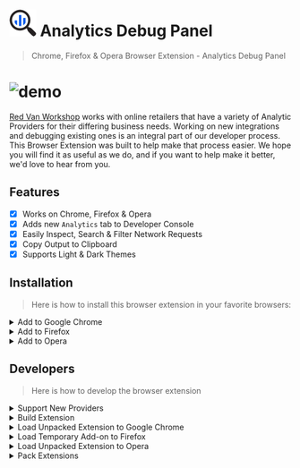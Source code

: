 #  ![icon](./static/icons/48.png) Analytics Debug Panel

> Chrome, Firefox & Opera Browser Extension - Analytics Debug Panel

#  ![demo](./demo.gif)

[Red Van Workshop](https://redvanworkshop.com) works with online retailers that have a variety of Analytic Providers for their differing business needs.  Working on new integrations and debugging existing ones is an integral part of our developer process.  This Browser Extension was built to help make that process easier.  We hope you will find it as useful as we do, and if you want to help make it better, we'd love to hear from you.

## Features

- [X] Works on Chrome, Firefox & Opera
- [X] Adds new `Analytics` tab to Developer Console
- [X] Easily Inspect, Search & Filter Network Requests
- [X] Copy Output to Clipboard
- [X] Supports Light & Dark Themes

## Installation

> Here is how to install this browser extension in your favorite browsers:

<details><summary>Add to Google Chrome</summary>

1. Download [Webkit Extension](https://github.com/redvanworkshop/analytics-debug-panel/raw/master/dist/webkit-extension.crx)
2. Click **Keep** when prompted to download the file
3. Go to the following URL in a new Google Chrome tab:  `chrome://extensions/`
4. In the top right corner, Enable **Developer Mode**
5. Drag and Drop `webkit-extension.crx` file into Extension page

</details>

<details><summary>Add to Firefox</summary>

1. Download [Firefox Addon](https://github.com/redvanworkshop/analytics-debug-panel/raw/master/dist/firefox-addon.zip)
2. Open Firefox
3. Go to the following URL in a new tab:  `about:debugging`
4. Select `Enable add-on debugging` checkbox
5. In the top right corner, Click **Load Temporary Add-on**
6. Select the `firefox.zip` file

</details>

<details><summary>Add to Opera</summary>

1. Download [Webkit Extension](https://github.com/redvanworkshop/analytics-debug-panel/raw/master/dist/webkit-extension.crx)
2. Go to the following URL in a new Opera tab:  `chrome://extensions/`
3. In the top right corner, Enable **Developer Mode**
4. Drag and Drop `webkit-extension.crx` file into Extension page
5. Select **Yes, Install** when prompted

</details>

## Developers

> Here is how to develop the browser extension

<details><summary>Support New Providers</summary>

> Adding New Analytics Providers is Easy

1. Create a new folder in `./src/providers` following the standard we have in place
2. Create a new `index.js` file inside that new folder
3. See `./src/providers/google-universal-analytics/index.js` for an example
4. Submit a PR for use to review the new Providers
5. High Five on a Job Well Done

</details>

<details><summary>Build Extension</summary>

```bash
git clone git@github.com:redvanworkshop/analytics-debug-panel.git
cd analytics-debug-panel
npm install
npm run build
```

</details>

<details><summary>Load Unpacked Extension to Google Chrome</summary>

1. Open Google Chrome
2. Go to the following URL in a new tab:  `chrome://extensions/`
3. In the top right corner, Enable **Developer Mode**
4. Click the **LOAD UNPACKED** link in the header
5. Select the `./analytics-debug-panel/build` folder

</details>

<details><summary>Load Temporary Add-on to Firefox</summary>

1. Open Terminal in project root and run `npm run pack:firefox`
2. Open Firefox
3. Go to the following URL in a new tab:  `about:debugging`
4. Select `Enable add-on debugging` checkbox
5. In the top right corner, Click **Load Temporary Add-on**
6. Select the `firefox.zip` file

</details>

<details><summary>Load Unpacked Extension to Opera</summary>

1. Open Opera
2. Go to the following URL in a new tab:  `chrome://extensions/`
3. In the top right corner, Enable **Developer Mode**
4. Drag and Drop `./analytics-debug-panel/build` folder into Extension page

</details>

<details><summary>Pack Extensions</summary>

```bash
cd analytics-debug-panel
npm run pack
```

</details>
